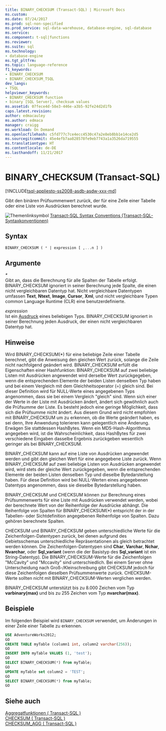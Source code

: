 ```yaml
---
title: BINARY_CHECKSUM (Transact-SQL) | Microsoft Docs
ms.custom: 
ms.date: 07/24/2017
ms.prod: sql-non-specified
ms.prod_service: sql-data-warehouse, database-engine, sql-database
ms.service: 
ms.component: t-sql|functions
ms.reviewer: 
ms.suite: sql
ms.technology:
- database-engine
ms.tgt_pltfrm: 
ms.topic: language-reference
f1_keywords:
- BINARY_CHECKSUM
- BINARY_CHECKSUM_TSQL
dev_langs:
- TSQL
helpviewer_keywords:
- BINARY_CHECKSUM function
- binary [SQL Server], checksum values
ms.assetid: 07fece4d-58e3-446e-a3b5-92fe24d2d1fb
caps.latest.revision: 
author: edmacauley
ms.author: edmaca
manager: craigg
ms.workload: On Demand
ms.openlocfilehash: c5fd777c7ce4ecc4530c47a2e8eb8bb1e14ce2d5
ms.sourcegitcommit: 45e4efb7aa828578fe9eb7743a1a3526da719555
ms.translationtype: HT
ms.contentlocale: de-DE
ms.lasthandoff: 11/21/2017
---
```

# <a name="binarychecksum--transact-sql"></a>BINARY_CHECKSUM (Transact-SQL)
[!INCLUDE[tsql-appliesto-ss2008-asdb-asdw-xxx-md](../../includes/tsql-appliesto-ss2008-asdb-asdw-xxx-md.md)]

Gibt den binären Prüfsummenwert zurück, der für eine Zeile einer Tabelle oder eine Liste von Ausdrücken berechnet wurde.
  
![Themenlinksymbol](../../database-engine/configure-windows/media/topic-link.gif "Topic link icon") [Transact-SQL Syntax Conventions (Transact-SQL-Syntaxkonventionen)](../../t-sql/language-elements/transact-sql-syntax-conventions-transact-sql.md)
  
## <a name="syntax"></a>Syntax  
  
```sql
BINARY_CHECKSUM ( * | expression [ ,...n ] )   
```  
  
## <a name="arguments"></a>Argumente  
*\**  
Gibt an, dass die Berechnung für alle Spalten der Tabelle erfolgt. BINARY_CHECKSUM ignoriert in seiner Berechnung jede Spalte, die einen nicht vergleichbaren Datentyp hat. Nicht vergleichbare Datentypen umfassen **Text**, **Ntext**, **Image**, **Cursor**, **Xml**, und nicht vergleichbare Typen common Language Runtime (CLR) eine benutzerdefinierte.
  
*expression*  
Ist ein [Ausdruck](../../t-sql/language-elements/expressions-transact-sql.md) eines beliebigen Typs. BINARY_CHECKSUM ignoriert in seiner Berechnung jeden Ausdruck, der einen nicht vergleichbaren Datentyp hat.
  
## <a name="remarks"></a>Hinweise  
Wird BINARY_CHECKSUM(*) für eine beliebige Zeile einer Tabelle berechnet, gibt die Anweisung den gleichen Wert zurück, solange die Zeile nicht nachfolgend geändert wird. BINARY_CHECKSUM erfüllt die Eigenschaften einer Hashfunktion: BINARY_CHECKSUM auf zwei beliebige Listen mit Ausdrücken angewendet wird derselbe Wert zurückgegeben, wenn die entsprechenden Elemente der beiden Listen denselben Typ haben und bei einem Vergleich mit dem Gleichheitsoperator (=) gleich sind. Bei dieser Definition wird für NULL-Werte eines angegebenen Typs angenommen, dass sie bei einem Vergleich "gleich" sind. Wenn sich einer der Werte in der Liste mit Ausdrücken ändert, ändert sich gewöhnlich auch die Prüfsumme der Liste. Es besteht jedoch eine geringe Möglichkeit, dass sich die Prüfsumme nicht ändert. Aus diesem Grund wird nicht empfohlen mit BINARY_CHECKSUM um zu erkennen, ob die Werte geändert haben, es sei denn, Ihre Anwendung tolerieren kann gelegentlich eine Änderung. Erwägen Sie stattdessen HashBytes. Wenn ein MD5-Hash-Algorithmus angegeben wird, ist die Wahrscheinlichkeit, dass HashBytes für zwei verschiedene Eingaben dasselbe Ergebnis zurückgeben wesentlich geringer als bei BINARY_CHECKSUM.
  
BINARY_CHECKSUM kann auf eine Liste von Ausdrücken angewendet werden und gibt den gleichen Wert für eine angegebene Liste zurück. Wenn BINARY_CHECKSUM auf zwei beliebige Listen von Ausdrücken angewendet wird, wird stets der gleiche Wert zurückgegeben, wenn die entsprechenden Elemente der beiden Listen denselben Typ und dieselbe Bytedarstellung haben. Für diese Definition wird bei NULL-Werten eines angegebenen Datentyps angenommen, dass sie dieselbe Bytedarstellung haben.
  
BINARY_CHECKSUM und CHECKSUM können zur Berechnung eines Prüfsummenwerts für eine Liste mit Ausdrücken verwendet werden, wobei der berechnete Wert von der Reihenfolge der Ausdrücke abhängt. Die Reihenfolge von Spalten für BINARY_CHECKSUM(*) entspricht der in der Tabellen- oder Sichtdefinition angegebenen Reihenfolge von Spalten. Dazu gehören berechnete Spalten.
  
CHECKSUM und BINARY_CHECKSUM geben unterschiedliche Werte für die Zeichenfolgen-Datentypen zurück, bei denen aufgrund des Gebietsschemas unterschiedliche Repräsentationen als gleich betrachtet werden können. Die Zeichenfolgen-Datentypen sind **Char**, **Varchar**, **Nchar**, **Nvarchar**, oder **Sql_variant** (wenn die der Basistyp des **Sql_variant** ist ein String-Datentyp). Die BINARY_CHECKSUM-Werte für die Zeichenfolgen "McCavity" und "Mccavity" sind unterschiedlich. Bei einem Server ohne Unterscheidung nach Groß-/Kleinschreibung gibt CHECKSUM jedoch für diese Zeichenfolgen dieselben Prüfsummenwerte zurück. CHECKSUM-Werte sollten nicht mit BINARY_CHECKSUM-Werten verglichen werden.
 
BINARY_CHECKSUM unterstützt bis zu 8.000 Zeichen vom Typ **varbinary(max)** und bis zu 255 Zeichen vom Typ **nvarchar(max)**.
  
## <a name="examples"></a>Beispiele  
Im folgenden Beispiel wird `BINARY_CHECKSUM` verwendet, um Änderungen in einer Zeile einer Tabelle zu erkennen.
  
```sql
USE AdventureWorks2012;  
GO  
CREATE TABLE myTable (column1 int, column2 varchar(256));  
GO  
INSERT INTO myTable VALUES (1, 'test');  
GO  
SELECT BINARY_CHECKSUM(*) from myTable;  
GO  
UPDATE myTable set column2 = 'TEST';  
GO  
SELECT BINARY_CHECKSUM(*) from myTable;  
GO  
```  
  
## <a name="see-also"></a>Siehe auch
[Aggregatfunktionen &#40; Transact-SQL &#41;](../../t-sql/functions/aggregate-functions-transact-sql.md)  
[CHECKSUM &#40; Transact-SQL &#41;](../../t-sql/functions/checksum-transact-sql.md)  
[CHECKSUM_AGG &#40; Transact-SQL &#41;](../../t-sql/functions/checksum-agg-transact-sql.md)
  
  
